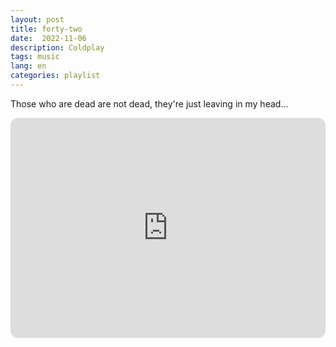 ```yaml
---
layout: post
title: forty-two
date:  2022-11-06
description: Coldplay
tags: music
lang: en
categories: playlist
---
```


Those who are dead are not dead, they're just leaving in my head...

<iframe style="border-radius:12px" src="https://open.spotify.com/embed/track/3IL3zHHAFzqu9JkGzMVqsE?utm_source=generator&theme=0" width="100%" height="352" frameBorder="0" allowfullscreen="" allow="autoplay; clipboard-write; encrypted-media; fullscreen; picture-in-picture" loading="lazy"></iframe>

